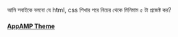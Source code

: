 আমি সবাইকে বলবো যে html, css শিখার পরে নিচের থেকে মিনিমাম ৫ টা প্রজেক্ট কর?
<a href = "https://mobirise.com/extensions/appamp/timeplanner.html"><h4> AppAMP Theme </h4></a>
